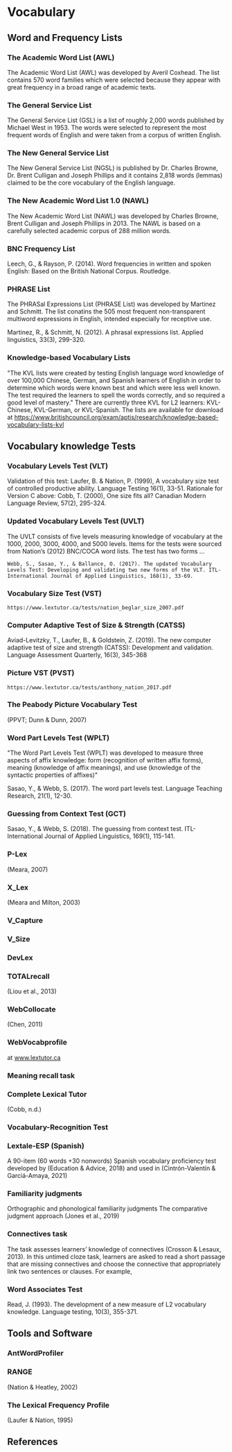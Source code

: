 # Vocabulary

## **Word and Frequency Lists**

### The Academic Word List (AWL)

The Academic Word List (AWL) was developed by Averil Coxhead. The list contains 570 word families which were selected because they appear with great frequency in a broad range of academic texts.

### The General Service List

The General Service List (GSL) is a list of roughly 2,000 words published by Michael West in 1953. The words were selected to represent the most frequent words of English and were taken from a corpus of written English.

### The New General Service List

The New General Service List (NGSL) is published by Dr. Charles Browne, Dr. Brent Culligan and Joseph Phillips and it contains 2,818 words (lemmas) claimed to be the core vocabulary of the English language.

### The New Academic Word List 1.0 (NAWL)

The New Academic Word List (NAWL) was developed by Charles Browne, Brent Culligan and Joseph Phillips in 2013. The NAWL is based on a carefully selected academic corpus of 288 million words.

### BNC Frequency List

Leech, G., & Rayson, P. (2014). Word frequencies in written and spoken English: Based on the British National Corpus. Routledge.

### PHRASE List

The PHRASal Expressions List (PHRASE List) was developed by Martinez and Schmitt. The list conatins the 505 most frequent non-transparent multiword expressions in English, intended especially for receptive use.

Martinez, R., & Schmitt, N. (2012). A phrasal expressions list. Applied linguistics, 33(3), 299-320.

### Knowledge-based Vocabulary Lists

"The KVL lists were created by testing English language word knowledge of over 100,000 Chinese, German, and Spanish learners of English in order to determine which words were known best and which were less well known. The test required the learners to spell the words correctly, and so required a good level of mastery." There are currently three KVL for L2 learners: KVL-Chinese, KVL-German, or KVL-Spanish. The lists are available for download at
https://www.britishcouncil.org/exam/aptis/research/knowledge-based-vocabulary-lists-kvl

## **Vocabulary knowledge Tests**

### Vocabulary Levels Test (VLT)

Validation of this test: Laufer, B. & Nation, P. (1999), A vocabulary size test of controlled productive ability. Language Testing 16(1), 33-51.
Rationale for Version C above: Cobb, T. (2000), One size fits all? Canadian Modern Language Review, 57(2), 295-324.

### Updated Vocabulary Levels Test (UVLT)

The UVLT consists of five levels measuring knowledge of vocabulary at the 1000, 2000, 3000, 4000, and 5000 levels. Items for the tests were sourced from Nation’s (2012) BNC/COCA word lists. The test has two forms ...

    Webb, S., Sasao, Y., & Ballance, O. (2017). The updated Vocabulary Levels Test: Developing and validating two new forms of the VLT. ITL-International Journal of Applied Linguistics, 168(1), 33-69.

### Vocabulary Size Test (VST)

    https://www.lextutor.ca/tests/nation_beglar_size_2007.pdf

### Computer Adaptive Test of Size & Strength (CATSS)

Aviad-Levitzky, T., Laufer, B., & Goldstein, Z. (2019). The new computer adaptive test of size and strength (CATSS): Development and validation. Language Assessment Quarterly, 16(3), 345-368

### Picture VST (PVST)

    https://www.lextutor.ca/tests/anthony_nation_2017.pdf

### The Peabody Picture Vocabulary Test

(PPVT; Dunn & Dunn, 2007)

### Word Part Levels Test (WPLT)

"The Word Part Levels Test (WPLT) was developed to measure three aspects of affix knowledge: form (recognition of written affix forms), meaning (knowledge of affix meanings), and use (knowledge of the syntactic properties of affixes)"

Sasao, Y., & Webb, S. (2017). The word part levels test. Language Teaching Research, 21(1), 12-30.

### Guessing from Context Test (GCT)

Sasao, Y., & Webb, S. (2018). The guessing from context test. ITL-International Journal of Applied Linguistics, 169(1), 115-141.

### P-Lex

(Meara, 2007)

### X_Lex

(Meara and Milton, 2003)

### V_Capture

### V_Size

### DevLex

### TOTALrecall

(Liou et al., 2013)

### WebCollocate

(Chen, 2011)

### WebVocabprofile

at www.lextutor.ca

### Meaning recall task

### Complete Lexical Tutor

(Cobb, n.d.)

### Vocabulary-Recognition Test

### Lextale-ESP (Spanish)

A 90-item (60 words +30 nonwords) Spanish vocabulary proficiency test developed by (Education & Advice, 2018) and used in (Cintrón-Valentín & Garciá-Amaya, 2021)

### Familiarity judgments

Orthographic and phonological familiarity judgments
The comparative judgment approach (Jones et al., 2019)

### Connectives task

The task assesses learners’ knowledge of connectives (Crosson & Lesaux, 2013). In this untimed cloze task, learners are asked to read a short passage that are missing connectives and choose the connective that appropriately link two sentences or clauses. For example,

### Word Associates Test

Read, J. (1993). The development of a new measure of L2 vocabulary knowledge. Language testing, 10(3), 355-371.

## **Tools and Software**

### AntWordProfiler

### RANGE

(Nation & Heatley, 2002)

### The Lexical Frequency Profile

(Laufer & Nation, 1995)

## **References**
